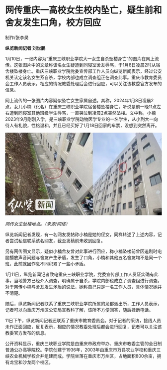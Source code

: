 # 网传重庆一高校女生校内坠亡，疑生前和舍友发生口角，校方回应

制作/张李昊

**纵览新闻记者 刘世鹏**

1月10日，一张内容为“重庆三峡职业学院大一女生自杀坠楼身亡”的图片在网上流传。这张图片中的文章称该名女生疑遭到同寝室舍友辱骂，于1月8日凌晨2时从宿舍楼坠楼身亡。重庆三峡职业学院党委宣传部工作人员向纵览新闻表示，经过公安机关认定该名女生系自杀，学校内部也成立调查组正在调查此事。重庆市教育委员会工作人员表示，相应的情况教委处理后会进行回应，可以关注该教委官方发布的信息。

网上流传的一张图片内容疑似坠亡女生家属自述。其称，2024年1月8日凌晨2点，女儿小楠（化名）在重庆三峡职业学院宿舍楼坠楼身亡，听说是前一晚11点左右遭到同寝室其他班级学生辱骂，一直哭泣到凌晨2点突然坠楼。文中称，小楠2023年9月刚刚入学，是三峡职业学院动物医学专业的一名学生，从小到大一向待人有礼貌，性格温和，并且已经买好了1月18日回家的车票，没想到突然离开。

![6512d07536dc14d32785983a6708d2f4.jpg](https://raw.githubusercontent.com/qqhsx/qqnews_image/main/2024/01/11/网传重庆一高校女生校内坠亡，疑生前和舍友发生口角，校方回应/6512d07536dc14d32785983a6708d2f4.jpg)

_网传女生坠楼地点。（来源/网络）_

纵览新闻记者发现，有一名网友发帖称小楠是她的侄女，同样转述了上述内容，记者尝试私信联系该名网友，截至发稿前未收到回复。

另有网传图文显示，疑似小楠舍友曾对此事进行回应，称小楠坠楼前曾因追剧时电脑播放声音问题与舍友产生矛盾，发生了口角，小楠和其他五名舍友均不是同一个班，此前就因作息不同积累了一些小矛盾。

1月11日，纵览新闻记者致电重庆三峡职业学院，党委宣传部工作人员证实确有此事，当地警方已经介入调查，明确属于自杀，学院内部也成立了调查组进行调查。对于网传小楠与舍友发生矛盾的说法，她称自己只是一名工作人员，具体情况她并不清楚。

随后，纵览新闻记者联系了重庆三峡职业学院所属的龙都派出所，工作人员表示，记者可以向重庆万州区公安局宣教科了解，该所不方便回答，随后挂断电话。

11日下午，纵览新闻记者还联系了重庆市教育委员会。对于记者的采访，接线人员未作正面回应，反复表示，相应的情况教委处理后都会进行回复，记者可以关注该教委官方发布的信息。

公开资料显示，重庆三峡职业学院是由重庆市政府举办、重庆市教委主管的全日制普通公办高等院校。学院创建于1936年，2003年由重庆市万县农业学校和重庆三峡农业机械学校合并组建而成。学院坐落在重庆市万州区，占地面积800余亩，拥有龙宝和沙龙两个校区。

